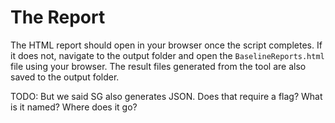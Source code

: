 # The Report

The HTML report should open in your browser once the script completes. If it does not, navigate to the output folder and open the `BaselineReports.html` file using your browser. The result files generated from the tool are also saved to the output folder.

TODO:  But we said SG also generates JSON.  Does that require a flag?  What is it named?  Where does it go?